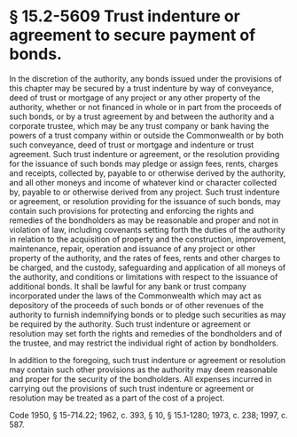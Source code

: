 # § 15.2-5609 Trust indenture or agreement to secure payment of bonds.

<p>In the discretion of the authority, any bonds issued under the provisions of this chapter may be secured by a trust indenture by way of conveyance, deed of trust or mortgage of any project or any other property of the authority, whether or not financed in whole or in part from the proceeds of such bonds, or by a trust agreement by and between the authority and a corporate trustee, which may be any trust company or bank having the powers of a trust company within or outside the Commonwealth or by both such conveyance, deed of trust or mortgage and indenture or trust agreement. Such trust indenture or agreement, or the resolution providing for the issuance of such bonds may pledge or assign fees, rents, charges and receipts, collected by, payable to or otherwise derived by the authority, and all other moneys and income of whatever kind or character collected by, payable to or otherwise derived from any project. Such trust indenture or agreement, or resolution providing for the issuance of such bonds, may contain such provisions for protecting and enforcing the rights and remedies of the bondholders as may be reasonable and proper and not in violation of law, including covenants setting forth the duties of the authority in relation to the acquisition of property and the construction, improvement, maintenance, repair, operation and issuance of any project or other property of the authority, and the rates of fees, rents and other charges to be charged, and the custody, safeguarding and application of all moneys of the authority, and conditions or limitations with respect to the issuance of additional bonds. It shall be lawful for any bank or trust company incorporated under the laws of the Commonwealth which may act as depository of the proceeds of such bonds or of other revenues of the authority to furnish indemnifying bonds or to pledge such securities as may be required by the authority. Such trust indenture or agreement or resolution may set forth the rights and remedies of the bondholders and of the trustee, and may restrict the individual right of action by bondholders.</p><p>In addition to the foregoing, such trust indenture or agreement or resolution may contain such other provisions as the authority may deem reasonable and proper for the security of the bondholders. All expenses incurred in carrying out the provisions of such trust indenture or agreement or resolution may be treated as a part of the cost of a project.</p><p>Code 1950, § 15-714.22; 1962, c. 393, § 10, § 15.1-1280; 1973, c. 238; 1997, c. 587.</p>